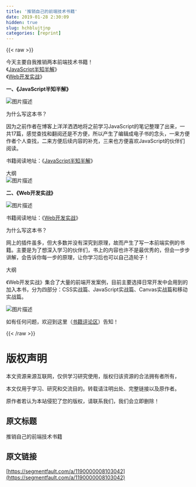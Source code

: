 ```yaml
---
title: '推销自己的前端技术书籍' 
date: 2019-01-28 2:30:09
hidden: true
slug: hchblujtjnp
categories: [reprint]
---
```


{{< raw >}}

                    
<p>今天主要自我推销两本前端技术书籍！<br>《<a href="http://www.kancloud.cn/dennis/tgjavascript" rel="nofollow noreferrer" target="_blank">JavaScript半知半解</a>》<br>《<a href="http://www.kancloud.cn/dennis/javascriptmethod" rel="nofollow noreferrer" target="_blank">Web开发实战</a>》</p>
<p><strong>一、《JavaScript半知半解》</strong></p>
<p><span class="img-wrap"><img data-src="/img/bVH978?w=200&amp;h=267" src="https://static.alili.tech/img/bVH978?w=200&amp;h=267" alt="图片描述" title="图片描述" style="cursor: pointer; display: inline;"></span></p>
<p>为什么写这本书？</p>
<p>因为之前作者在博客上洋洋洒洒地将之前学习JavaScript的笔记整理了出来，一共17篇，感觉查找和翻阅还是不方便，所以产生了编辑成电子书的念头，一来方便作者个人查找，二来方便后续内容的补充，三来也方便喜欢JavaScript的伙伴们阅读。</p>
<p>书籍阅读地址：《<a href="http://www.kancloud.cn/dennis/tgjavascript" rel="nofollow noreferrer" target="_blank">JavaScript半知半解</a>》</p>
<p>大纲<br><span class="img-wrap"><img data-src="/img/bVH98c?w=500&amp;h=329" src="https://static.alili.tech/img/bVH98c?w=500&amp;h=329" alt="图片描述" title="图片描述" style="cursor: pointer; display: inline;"></span></p>
<p><strong>二、《Web开发实战》</strong></p>
<p><span class="img-wrap"><img data-src="/img/bVH98b?w=200&amp;h=277" src="https://static.alili.tech/img/bVH98b?w=200&amp;h=277" alt="图片描述" title="图片描述" style="cursor: pointer; display: inline;"></span></p>
<p>书籍阅读地址：《<a href="http://www.kancloud.cn/dennis/javascriptmethod" rel="nofollow noreferrer" target="_blank">Web开发实战</a>》</p>
<p>为什么写这本书？</p>
<p>网上的插件虽多，但大多数并没有深究到原理，故而产生了写一本前端实例的书籍。主要是为了想深入学习的伙伴们，书上的内容也许不是最优秀的，但会一步步讲解，会告诉你每一步的原理，让你学习后也可以自己造轮子！</p>
<p>大纲</p>
<p>《Web开发实战》集合了大量的前端开发案例，目前主要选择日常开发中会用到的加入本书，分为四部分：CSS实战篇、JavaScript实战篇、Canvas实战篇和移动实战篇。</p>
<p><span class="img-wrap"><img data-src="/img/bVH98d?w=553&amp;h=511" src="https://static.alili.tech/img/bVH98d?w=553&amp;h=511" alt="图片描述" title="图片描述" style="cursor: pointer; display: inline;"></span></p>
<p>如有任何问题，欢迎到这里（<a href="http://ghmagical.com/" rel="nofollow noreferrer" target="_blank">书籍评论区</a>）告知！</p>

                
{{< /raw >}}

# 版权声明
本文资源来源互联网，仅供学习研究使用，版权归该资源的合法拥有者所有，

本文仅用于学习、研究和交流目的。转载请注明出处、完整链接以及原作者。

原作者若认为本站侵犯了您的版权，请联系我们，我们会立即删除！

## 原文标题
推销自己的前端技术书籍

## 原文链接
[https://segmentfault.com/a/1190000008103042](https://segmentfault.com/a/1190000008103042)

